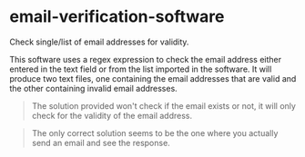 # email-verification-software
Check single/list of email addresses for validity.

This software uses a regex expression to check the email address either entered in the text field or from the list imported in the software. It will produce two text files, one containing the email addresses that are valid and the other containing invalid email addresses.

> The solution provided won't check if the email exists or not, it will only check for the validity of the email address.

> The only correct solution seems to be the one where you actually send an email and see the response. 

